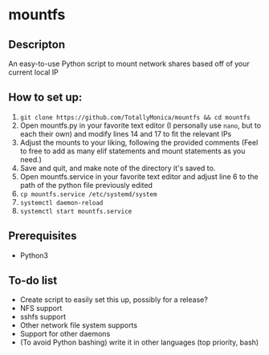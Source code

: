 # mountfs

## Descripton
An easy-to-use Python script to mount network shares based off of your current local IP

## How to set up:
1. `git clone https://github.com/TotallyMonica/mountfs && cd mountfs`
2. Open mountfs.py in your favorite text editor (I personally use `nano`, but to each their own) and modify lines 14 and 17 to fit the relevant IPs
3. Adjust the mounts to your liking, following the provided comments (Feel to free to add as many elif statements and mount statements as you need.)
4. Save and quit, and make note of the directory it's saved to.
5. Open mountfs.service in your favorite text editor and adjust line 6 to the path of the python file previously edited
6. `cp mountfs.service /etc/systemd/system`
7. `systemctl daemon-reload`
8. `systemctl start mountfs.service`

## Prerequisites
 - Python3

## To-do list
 - Create script to easily set this up, possibly for a release?
 - NFS support
 - sshfs support
 - Other network file system supports
 - Support for other daemons
 - (To avoid Python bashing) write it in other languages (top priority, bash)